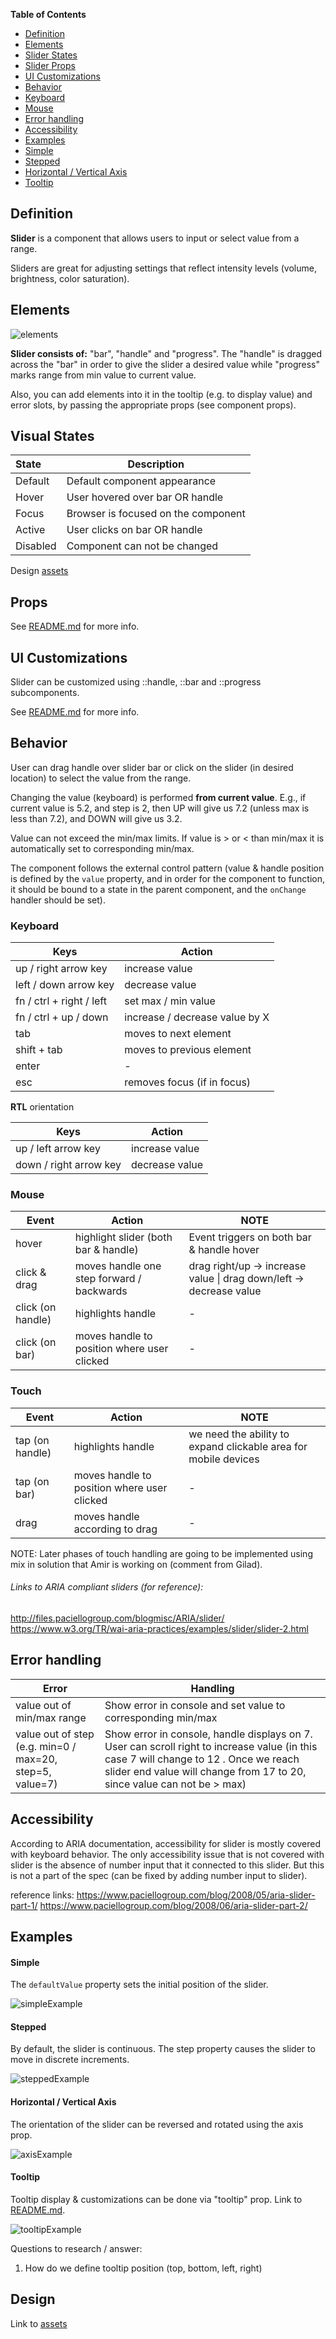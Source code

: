 **Table of Contents**

- [Definition](#definition)
- [Elements](#elements)
- [Slider States](#slider-states)
- [Slider Props](#slider-props)
- [UI Customizations](#ui-customizations)
- [Behavior](#behavior)
- [Keyboard](#keyboard)
- [Mouse](#mouse)
- [Error handling](#error-handling)
- [Accessibility](#accessibility)
- [Examples](#examples)
- [Simple](#simple)
- [Stepped](#stepped)
- [Horizontal / Vertical Axis](#horizontal-/-vertical)
- [Tooltip](#tooltip)



## Definition

**Slider** is a component that allows users to input or select value from a range.

Sliders are great for adjusting settings that reflect intensity levels (volume, brightness, color saturation).



## Elements

![elements](./assets/elements.png)

**Slider consists of:** "bar", "handle" and "progress". The "handle" is dragged across the "bar" in order to give the slider a desired value while "progress" marks range from min value to current value. 

Also, you can add elements into it in the tooltip (e.g. to display value) and error slots, by passing the appropriate props (see component props).



## Visual States

| State    | Description                         |
| :------- | ----------------------------------- |
| Default  | Default component appearance        |
| Hover    | User hovered over bar OR handle     |
| Focus    | Browser is focused on the component |
| Active   | User clicks on bar OR handle        |
| Disabled | Component can not be changed        |

Design [assets](https://zpl.io/2kRTvO)



## Props

See [README.md](./README.md) for more info.



## UI Customizations

Slider can be customized using ::handle, ::bar and ::progress subcomponents.

See [README.md](./README.md) for more info.



## Behavior

User can drag handle over slider bar or click on the slider (in desired location) to select the value from the range.

Changing the value (keyboard) is performed **from current value**. E.g., if current value is 5.2, and step is 2, then UP will give us 7.2 (unless max is less than 7.2), and DOWN will give us 3.2.

Value can not exceed the min/max limits. If value is > or < than min/max it is automatically set to corresponding min/max.

The component follows the external control pattern (value & handle position is defined by the `value` property, and in order for the component to function, it should be bound to a state in the parent component, and the `onChange` handler should be set).

### Keyboard 

| Keys                     | Action                         |
| ------------------------ | ------------------------------ |
| up / right arrow key     | increase value                 |
| left / down arrow key    | decrease value                 |
| fn / ctrl + right / left | set max / min value            |
| fn / ctrl + up / down    | increase / decrease value by X |
| tab                      | moves to next element          |
| shift + tab              | moves to previous element      |
| enter                    | -                              |
| esc                      | removes focus (if in focus)    |

**RTL** orientation

| Keys                   | Action         |
| ---------------------- | -------------- |
| up  / left arrow key   | increase value |
| down / right arrow key | decrease value |



### Mouse

| Event             | Action                                   | NOTE                                     |
| ----------------- | ---------------------------------------- | ---------------------------------------- |
| hover             | highlight slider (both bar & handle)     | Event triggers on both bar & handle hover |
| click & drag      | moves handle one step forward / backwards | drag right/up -> increase value  \| drag down/left -> decrease value |
| click (on handle) | highlights handle                        | -                                        |
| click (on bar)    | moves handle to position where user clicked | -                                        |



### Touch

| Event           | Action                                   | NOTE                                     |
| --------------- | ---------------------------------------- | ---------------------------------------- |
| tap (on handle) | highlights handle                        | we need the ability to expand clickable area for mobile devices |
| tap (on bar)    | moves handle to position where user clicked | -                                        |
| drag            | moves handle according to drag           | -                                        |

NOTE: 
Later phases of touch handling are going to be implemented using mix in solution that Amir is working on (comment from Gilad).


###### Links to ARIA compliant sliders (for reference): 

http://files.paciellogroup.com/blogmisc/ARIA/slider/
https://www.w3.org/TR/wai-aria-practices/examples/slider/slider-2.html



## Error handling

| Error                                    | Handling                                 |
| ---------------------------------------- | ---------------------------------------- |
| value out of min/max range               | Show error in console and set value to corresponding min/max |
| value out of step (e.g. min=0 / max=20, step=5, value=7) | Show error in console, handle displays on 7. User can scroll right to increase value (in this case 7 will change to 12 . Once we reach slider end value will change from 17 to 20, since value can not be > max) |



## Accessibility

According to ARIA documentation, accessibility for slider is mostly covered with keyboard behavior.
The only accessibility issue that is not covered with slider is the absence of number input that it connected to this slider. But this is not a part of the spec (can be fixed by adding number input to slider).

reference links: 
https://www.paciellogroup.com/blog/2008/05/aria-slider-part-1/
https://www.paciellogroup.com/blog/2008/06/aria-slider-part-2/



## Examples

#### Simple

The `defaultValue` property sets the initial position of the slider. 

![simpleExample](./assets/simpleExample.png)



#### Stepped

By default, the slider is continuous. The step property causes the slider to move in discrete increments.



![steppedExample](./assets/steppedExample.png)

<!--see Fan slider for reference - https://www.w3.org/TR/wai-aria-practices/examples/slider/slider-2.html-->



#### Horizontal / Vertical Axis

The orientation of the slider can be reversed and rotated using the axis prop.

![axisExample](./assets/axisExample.png)

#### Tooltip

Tooltip display & customizations can be done via "tooltip" prop.  Link to [README.md](./README.md). 

![tooltipExample](./assets/tooltipExample.png)

Questions to research / answer: 

1. How do we define tooltip position (top, bottom, left, right)




## Design

Link to [assets](https://zpl.io/2kRTvO)